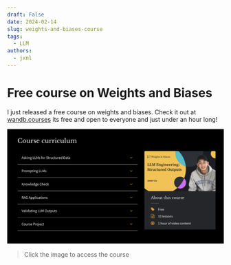 ```yaml
---
draft: False
date: 2024-02-14
slug: weights-and-biases-course
tags:
  - LLM
authors:
  - jxnl
---
```


# Free course on Weights and Biases

I just released a free course on weights and biases. Check it out at [wandb.courses](https://www.wandb.courses/courses/steering-language-models) its free and open to everyone and just under an hour long!

[![](img/course.png)](https://www.wandb.courses/courses/steering-language-models)

> Click the image to access the course
